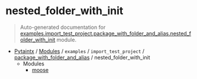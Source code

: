 # nested_folder_with_init

> Auto-generated documentation for [examples.import_test_project.package_with_folder_and_alias.nested_folder_with_init](../../../../../examples/import_test_project/package_with_folder_and_alias/nested_folder_with_init/__init__.py) module.

- [Pytaintx](../../../../README.md#pytaintx-index) / [Modules](../../../../README.md#pytaintx-modules) / `examples` / `import_test_project` / [package_with_folder_and_alias](../index.md#package_with_folder_and_alias) / nested_folder_with_init
    - Modules
        - [moose](moose.md#moose)
